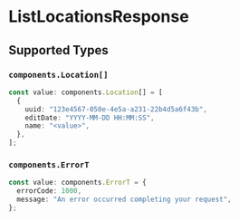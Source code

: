 # ListLocationsResponse


## Supported Types

### `components.Location[]`

```typescript
const value: components.Location[] = [
  {
    uuid: "123e4567-050e-4e5a-a231-22b4d5a6f43b",
    editDate: "YYYY-MM-DD HH:MM:SS",
    name: "<value>",
  },
];
```

### `components.ErrorT`

```typescript
const value: components.ErrorT = {
  errorCode: 1000,
  message: "An error occurred completing your request",
};
```

